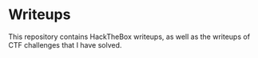 # Writeups
This repository contains HackTheBox writeups, as well as the writeups of CTF challenges that I have solved.
